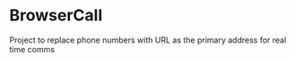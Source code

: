 BrowserCall
===========

Project to replace phone numbers with URL as the primary address for real time comms
